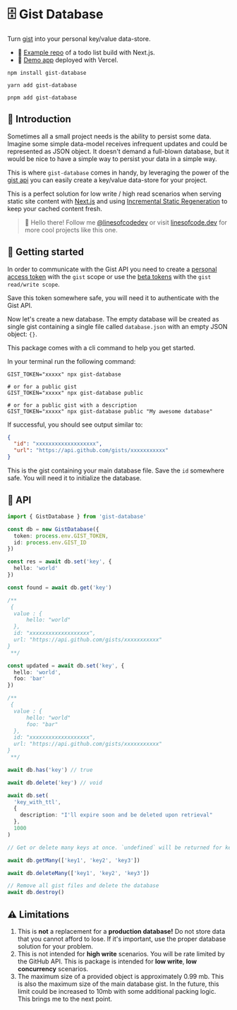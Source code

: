 # 🗄️ Gist Database

Turn [gist](https://gist.github.com/) into your personal key/value data-store.

- 🚀 [Example repo]() of a todo list build with Next.js.
- 🔗 [Demo app]() deployed with Vercel.

```console
npm install gist-database

yarn add gist-database

pnpm add gist-database
```

## 🚪 Introduction

Sometimes all a small project needs is the ability to persist some data. Imagine some simple data-model receives infrequent updates and could be represented as JSON object. It doesn't demand a full-blown database, but it would be nice to have a simple way to persist your data in a simple way.

This is where `gist-database` comes in handy, by leveraging the power of the [gist api](https://gist.github.com/) you can easily create a key/value data-store for your project.

This is a perfect solution for low write / high read scenarios when serving static site content with [Next.js](https://nextjs.org/) and using [Incremental Static Regeneration](https://nextjs.org/docs/basic-features/data-fetching/incremental-static-regeneration) to keep your cached content fresh.

> 👋 Hello there! Follow me [@linesofcodedev](https://twitter.com/linesofcodedev) or visit [linesofcode.dev](https://linesofcode.dev) for more cool projects like this one.

## 🏃 Getting started

In order to communicate with the Gist API you need to create a [personal access token](https://docs.github.com/en/github/authenticating-to-github/creating-a-personal-access-token) with the `gist` scope or use the [beta tokens](https://github.com/settings/tokens?type=beta) with the `gist read/write scope`.

Save this token somewhere safe, you will need it to authenticate with the Gist API.

Now let's create a new database. The empty database will be created as single gist containing a single file called `database.json` with an empty JSON object: `{}`.

This package comes with a cli command to help you get started.

In your terminal run the following command:

```console
GIST_TOKEN="xxxxx" npx gist-database

# or for a public gist
GIST_TOKEN="xxxxx" npx gist-database public

# or for a public gist with a description
GIST_TOKEN="xxxxx" npx gist-database public "My awesome database"
```

If successful, you should see output similar to:

```json
{
  "id": "xxxxxxxxxxxxxxxxxxx",
  "url": "https://api.github.com/gists/xxxxxxxxxxx"
}
```

This is the gist containing your main database file. Save the `id` somewhere safe. You will need it to initialize the database.

## 📖 API

```ts
import { GistDatabase } from 'gist-database'

const db = new GistDatabase({
  token: process.env.GIST_TOKEN,
  id: process.env.GIST_ID
})

const res = await db.set('key', {
  hello: 'world'
})

const found = await db.get('key')

/**
 {
  value : {
      hello: "world"
  },
  id: "xxxxxxxxxxxxxxxxxxx",
  url: "https://api.github.com/gists/xxxxxxxxxxx"
}
 **/

const updated = await db.set('key', {
  hello: 'world',
  foo: 'bar'
})

/**
 {
  value : {
      hello: "world"
      foo: "bar"
  },
  id: "xxxxxxxxxxxxxxxxxxx",
  url: "https://api.github.com/gists/xxxxxxxxxxx"
}
 **/

await db.has('key') // true

await db.delete('key') // void

await db.set(
  'key_with_ttl',
  {
    description: "I'll expire soon and be deleted upon retrieval"
  },
  1000
)

// Get or delete many keys at once. `undefined` will be returned for keys that don't exist.

await db.getMany(['key1', 'key2', 'key3'])

await db.deleteMany(['key1', 'key2', 'key3'])

// Remove all gist files and delete the database
await db.destroy()
```

## ⚠️ Limitations

1. This is **not** a replacement for a **production database!** Do not store data that you cannot afford to lose. If it's important, use the proper database solution for your problem.
1. This is not intended for **high write** scenarios. You will be rate limited by the GitHub API. This is package is intended for **low write**, **low concurrency** scenarios.
1. The maximum size of a provided object is approximately 0.99 mb. This is also the maximum size of the main database gist. In the future, this limit could be increased to 10mb with some additional packing logic. This brings me to the next point.
